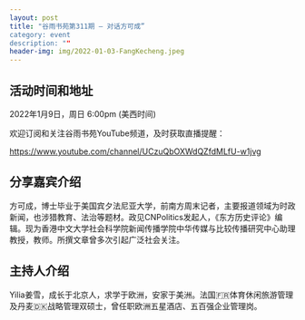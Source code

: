 ```yaml
---
layout: post
title: "谷雨书苑第311期 — 对话方可成”
category: event
description: ""
header-img: img/2022-01-03-FangKecheng.jpeg
---
```



## 活动时间和地址
2022年1月9日，周日 6:00pm (美西时间)

欢迎订阅和关注谷雨书苑YouTube频道，及时获取直播提醒：

https://www.youtube.com/channel/UCzuQbOXWdQZfdMLfU-w1jvg





## 分享嘉宾介绍
方可成，博士毕业于美国宾夕法尼亚大学，前南方周末记者，主要报道领域为时政新闻，也涉猎教育、法治等题材。政见CNPolitics发起人，《东方历史评论》编辑。现为香港中文大学社会科学院新闻传播学院中华传媒与比较传播研究中心助理教授，教师。所撰文章曾多次引起广泛社会关注。

## 主持人介绍
Yilia姜雪，成长于北京人，求学于欧洲，安家于美洲。法国🇫🇷体育休闲旅游管理及丹麦🇩🇰战略管理双硕士，曾任职欧洲五星酒店、五百强企业管理岗。
